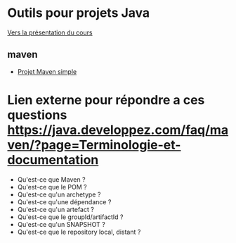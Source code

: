 # Outils pour projets Java

 [Vers la présentation du cours](https://docs.google.com/presentation/d/11EZh-Xo4qAX_JgPmYslyLWuTeY1pt2y9yma9AraYDIM/edit?usp=sharing)

## maven

* [Projet Maven simple](MavenSimple)

# Lien externe pour répondre a ces questions https://java.developpez.com/faq/maven/?page=Terminologie-et-documentation

* Qu'est-ce que Maven ?
* Qu'est-ce que le POM ?
* Qu'est-ce qu'un archetype ?
* Qu'est-ce qu'une dépendance ?
* Qu'est-ce qu'un artefact ?
* Qu'est-ce que le groupId/artifactId ?
* Qu'est-ce qu'un SNAPSHOT ?
* Qu'est-ce que le repository local, distant ?


